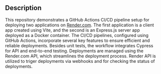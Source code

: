 ## Description

This repository demonstrates a GitHub Actions CI/CD pipeline setup for deploying two applications on [Render.com](https://render.com/). The first application is a client app created using Vite, and the second is an Express.js server app deployed as a Docker container. The CI/CD pipelines, configured using GitHub Actions, incorporate several key features to ensure efficient and reliable deployments.
Besides unit tests, the workflow integrates Cypress for API and end-to-end testing. Deployments are managed using the Render.com API, which streamlines the deployment process. Render API is utilized to triger deployments via webhooks and for checking the status of deployments.


